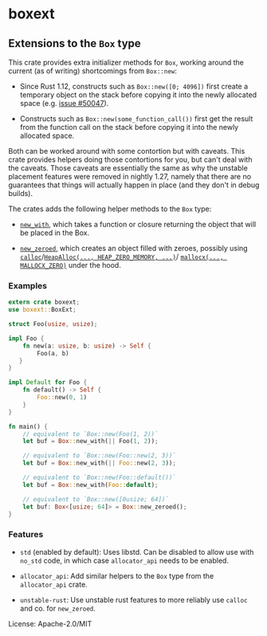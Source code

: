# boxext

## Extensions to the `Box` type

This crate provides extra initializer methods for `Box`, working around the
current (as of writing) shortcomings from `Box::new`:

* Since Rust 1.12, constructs such as `Box::new([0; 4096])` first create a
temporary object on the stack before copying it into the newly allocated
space (e.g. [issue #50047]).

* Constructs such as `Box::new(some_function_call())` first get the result
from the function call on the stack before copying it into the newly
allocated space.

[issue #50047]: https://github.com/rust-lang/rust/issues/50047

Both can be worked around with some contortion but with caveats. This crate
provides helpers doing those contortions for you, but can't deal with the
caveats. Those caveats are essentially the same as why the unstable
placement features were removed in nightly 1.27, namely that there are no
guarantees that things will actually happen in place (and they don't in
debug builds).

The crates adds the following helper methods to the `Box` type:

* [`new_with`], which takes a function or closure returning the object that
will be placed in the Box.

* [`new_zeroed`], which creates an object filled with zeroes, possibly
using [`calloc`]/[`HeapAlloc(..., HEAP_ZERO_MEMORY, ...)`]/
[`mallocx(..., MALLOCX_ZERO)`] under the hood.

[`new_with`]: https://docs.rs/boxext/0.1.0/boxext/trait.BoxExt.html#tymethod.new_with
[`new_zeroed`]: https://docs.rs/boxext/0.1.0/boxext/trait.BoxExt.html#tymethod.new_zeroed
[`calloc`]: http://pubs.opengroup.org/onlinepubs/009695399/functions/calloc.html
[`HeapAlloc(..., HEAP_ZERO_MEMORY, ...)`]: https://msdn.microsoft.com/en-us/library/windows/desktop/aa366597(v=vs.85).aspx#HEAP_ZERO_MEMORY
[`mallocx(..., MALLOCX_ZERO)`]: http://jemalloc.net/jemalloc.3.html#MALLOCX_ZERO

### Examples

```rust
extern crate boxext;
use boxext::BoxExt;

struct Foo(usize, usize);

impl Foo {
    fn new(a: usize, b: usize) -> Self {
        Foo(a, b)
   }
}

impl Default for Foo {
    fn default() -> Self {
        Foo::new(0, 1)
    }
}

fn main() {
    // equivalent to `Box::new(Foo(1, 2))`
    let buf = Box::new_with(|| Foo(1, 2));

    // equivalent to `Box::new(Foo::new(2, 3))`
    let buf = Box::new_with(|| Foo::new(2, 3));

    // equivalent to `Box::new(Foo::default())`
    let buf = Box::new_with(Foo::default);

    // equivalent to `Box::new([0usize; 64])`
    let buf: Box<[usize; 64]> = Box::new_zeroed();
}
```

### Features

* `std` (enabled by default): Uses libstd. Can be disabled to allow use
with `no_std` code, in which case `allocator_api` needs to be enabled.

* `allocator_api`: Add similar helpers to the `Box` type from the
`allocator_api` crate.

* `unstable-rust`: Use unstable rust features to more reliably use `calloc`
and co. for `new_zeroed`.

License: Apache-2.0/MIT
